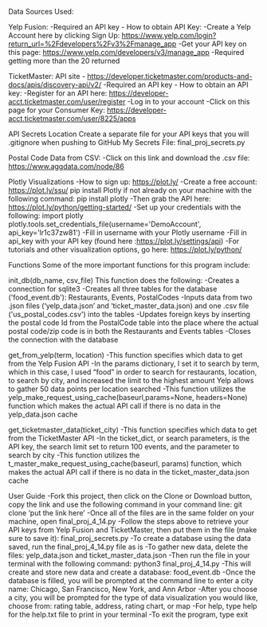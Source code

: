 Data Sources Used:

Yelp Fusion:
  -Required an API key - How to obtain API Key:
  -Create a Yelp Account here by clicking Sign Up: https://www.yelp.com/login?return_url=%2Fdevelopers%2Fv3%2Fmanage_app
  -Get your API key on this page: https://www.yelp.com/developers/v3/manage_app
  -Required getting more than the 20 returned


TicketMaster: API site - https://developer.ticketmaster.com/products-and-docs/apis/discovery-api/v2/
  -Required an API key - How to obtain an API key:
  -Register for an API here: https://developer-acct.ticketmaster.com/user/register
  -Log in to your account
  -Click on this page for your Consumer Key: https://developer-acct.ticketmaster.com/user/8225/apps


API Secrets Location
  Create a separate file for your API keys that you will .gitignore when pushing to GitHub
  My Secrets File: final_proj_secrets.py


Postal Code Data from CSV:
  -Click on this link and download the .csv file: https://www.aggdata.com/node/86


Plotly Visualizations
  -How to sign up: https://plot.ly/
  -Create a free account: https://plot.ly/ssu/
  pip install Plotly if not already on your machine with the following command: pip install plotly
  -Then grab the API here: https://plot.ly/python/getting-started/
  -Set up your credentials with the following:
      import plotly
      plotly.tools.set_credentials_file(username='DemoAccount', api_key='lr1c37zw81')
  -Fill in username with your Plotly username
  -Fill in api_key with your API key (found here :https://plot.ly/settings/api)
  -For tutorials and other visualization options, go here: https://plot.ly/python/


Functions
Some of the more important functions for this program include:

init_db(db_name, csv_file)
  This function does the following:
  -Creates a connection for sqlite3
  -Creates all three tables for the database ('food_event.db'): Restaurants, Events, PostalCodes
  -Inputs data from two .json files (‘yelp_data.json’ and ‘ticket_master_data.json) and one .csv file ('us_postal_codes.csv') into the tables
  -Updates foreign keys by inserting the postal code Id from the PostalCode table into the place where the actual postal code/zip code is in both the Restaurants and Events tables
  -Closes the connection with the database


get_from_yelp(term, location)
  -This function specifies which data to get from the Yelp Fusion API
  -In the params dictionary, I set it to search by term, which in this case, I used “food” in order to search for restaurants, location, to search by city, and increased the limit to the highest amount Yelp allows to gather 50 data points per location searched
  -This function utilizes the yelp_make_request_using_cache(baseurl,params=None, headers=None) function which makes the actual API call if there is no data in the yelp_data.json cache


get_ticketmaster_data(ticket_city)
  -This function specifies which data to get from the TicketMaster API
  -In the ticket_dict, or search parameters, is the API key, the search limit set to return 100 events, and the parameter to search by city
  -This function utilizes the t_master_make_request_using_cache(baseurl, params) function, which makes the actual API call if there is no data in the  ticket_master_data.json cache


User Guide
-Fork this project, then click on the Clone or Download button, copy the link and use the following command in your command line: git clone ‘put the link here’
-Once all of the files are in the same folder on your machine, open final_proj_4_14.py
-Follow the steps above to retrieve your API keys from Yelp Fusion and TicketMaster, then put them in the file (make sure to save it): final_proj_secrets.py
-To create a database using the data saved, run the final_proj_4_14.py file as is
    -To gather new data, delete the files: yelp_data.json and ticket_master_data.json
    -Then run the file in your terminal with the following command: python3 final_proj_4_14.py
    -This will create and store new data and create a database: food_event.db
    -Once the database is filled, you will be prompted at the command line to enter a city name: Chicago, San Francisco, New York, and Ann Arbor
    -After you choose a city, you will be prompted for the type of data visualization you would like, choose from: rating table, address, rating chart, or map
    -For help, type help for the help.txt file to print in your terminal
    -To exit the program, type exit
